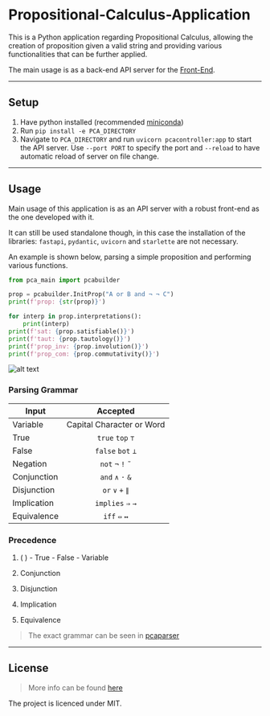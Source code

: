 # Propositional-Calculus-Application

This is a Python application regarding Propositional Calculus, allowing the creation of proposition given a valid string
and providing various functionalities that can be further applied.

The main usage is as a back-end API server for the [Front-End](https://github.com/p2424630/PCA-Front).

***

## Setup

1. Have python installed (recommended [miniconda](https://docs.conda.io/en/latest/miniconda.html))
2. Run `pip install -e PCA_DIRECTORY`
3. Navigate to `PCA_DIRECTORY` and run `uvicorn pcacontroller:app` to start the API server. Use `--port PORT` to specify the port and `--reload` to have automatic reload of server on file change.


***

## Usage

Main usage of this application is as an API server with a robust front-end as the one developed with it. 

It can still be
used standalone though, in this case the installation of the libraries: `fastapi`, `pydantic`, `uvicorn`
and `starlette` are not necessary. 

An example is shown below, parsing a simple proposition and performing various
functions.

```python
from pca_main import pcabuilder

prop = pcabuilder.InitProp("A or B and ¬ ¬ C")
print(f'prop: {str(prop)}')

for interp in prop.interpretations():
    print(interp)
print(f'sat: {prop.satisfiable()}')
print(f'taut: {prop.tautology()}')
print(f'prop_inv: {prop.involution()}')
print(f'prop_com: {prop.commutativity()}')
```

![alt text][pcabuilder]

[pcabuilder]: https://github.com/p2424630/PCA/blob/main/images/pcabuilder_example.JPG "pcabuilder image"

### Parsing Grammar

| Input        | Accepted|
| ------------- |:-------------:|
| Variable | Capital Character or Word|
| True | `true` `top` `⊤`|
| False | `false` `bot` `⊥`|
| Negation | `not` `¬` `!` `˜`|
| Conjunction | `and` `∧` `·` `&`|
| Disjunction | `or` `∨` `+` `∥`|
| Implication | `implies` `⇒` `→`|
| Equivalence | `iff` `⇔` `↔`|

### Precedence

1. ( ) - True - False - Variable

2. Conjunction

3. Disjunction

4. Implication

5. Equivalence

> The exact grammar can be seen in [pcaparser](https://github.com/p2424630/PCA/blob/main/pca_main/pcaparser.py)



***

## License

> More info can be found [here](https://github.com/p2424630/PCA/blob/main/LICENSE)

The project is licenced under MIT.
